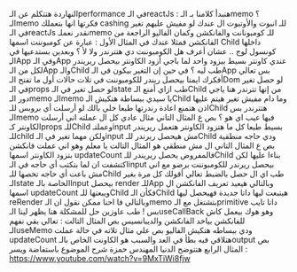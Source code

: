 النهاردة هتتكلم عن الـperformance في الـreactJs :
هنبدأ كلامنا بـ الـmemo ؟
الـmemo فكرتها انها بتعملك cashing للـ انبوت والأوتبوت ال عندك لو مفيش عليهم تغير
في الـreactJs نقدر نعملـmemo للـ كومبونانت والفانكشن وكمان الفاليو الراجعة من الفانكشن
فمثلا عندك في المثال الأول :
عبارة عن كومبوننت اسمها     Child  داخلها كونسول لوج .. عشان أعرف هل الكومبوننت دي هتترندر ولا لأ ؟
وبعدين بستدعيها في الـِApp
وفي الـApp عندي كاونتر بسيط بيزود واحد
لما باجي أزود الكاونتر بيحصل ريريندر لكل من الـApp والـChild طب ليه ؟
في حين إن التغير بيكون في الـApp بس
تعالي أفكرك ايمتا بيحصل ريندر للكومبوننت في تلات حالات
أول ما تفتح الـDom
لو حصل تغير في الـprops
لو حصل تغير في الـstate
طب ازاي أمنع الـChild من إنها تترندر هنا ياجي دور الـmemo
الـmemo يا سيدي ببساطة هتكيش الـChild وما دام مفيش تغير هيتم عليها اذن هتمنع اعادة رندرتها
طبعا خلي بالك لو أرسلت أي بروبس للـChild هتترندر
بس الـmemo فيها عيب اي هو ؟ بص ع المثال التاني
مثال عادي كل ال عملته اني أرسلت الكاونتر كـprops للـChild وعملتـinput بسيط
طبعا كل ما هتزود الكاونتر هتعمل ريريندر للـchild ولكن مهما تغير في الـinput مش هيحصل ريرندر للـChild ودي حاجه منطقية بص ع المثال التاني
ال مش منطقي هو المثال التالت يا معلم وهو اني عملت فانكشن بتزود الكاونتر اسمها updateCount فالمفروض يحصل ريريندر للـChild بناءا عليها لكن اكتشفت ان لما بتكتب أي حاجه في الـinput بيحصل ريرندر للكومبوننت برضو مع اني مش باعت أي حاجه تخصها للـChild طب اي ال حصل بالضبط تعالي أقولك
كل مرة بغير الـstate الخاصة بالـInput بيحصل render للـApp وبالتالي هيعيد تعريف الفانكشن ال اسمها updateCount ويبعتها للـChild فكأن الـChild هيتبعت ليها داتا جديدة فهيحصل ليها reRender
وبالتالي فا احنا ممكن نقول ان الـmemo بتشتغل مع الـprimitive داتا تايب بس !
طب عاوزين حل للمشكلة هنا يظهر لينا الـuseCallBack وهو هوك بيعمل كاش للفانكشن بياخد الفانكشن والديبانسيس
بص المثال التالت :
تعالي بقي نفهم الـuseMemo  ودي ببساطه هتكيش الفاليو بص علي مثال تلاته في حالة عملت updateCount هتلاقي فيه بطأ في العد والسبب هو الكاونت الخاص بالـoutput
بص المثال الرابع هتتوضح الدنيا
المهندس حمزة شرح الموضوع باستفاضة ويسر :
https://www.youtube.com/watch?v=9MxTiWi8fjw

